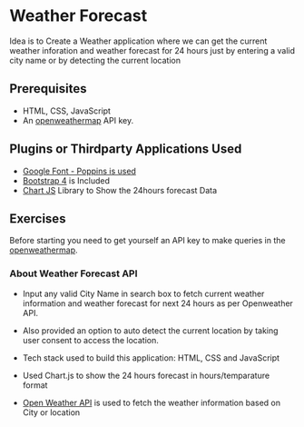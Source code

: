 # Weather Forecast

Idea is to Create a Weather application where we can get the current weather inforation and weather forecast for 24 hours just by entering a valid city name or by detecting the current location

## Prerequisites

* HTML, CSS, JavaScript 
* An [openweathermap](http://openweathermap.org/) API key.

## Plugins or Thirdparty Applications Used 

* [Google Font - Poppins is used](https://fonts.google.com/specimen/Poppins)
* [Bootstrap 4](https://getbootstrap.com/docs/4.0/getting-started/introduction/) is Included
* [Chart JS](https://www.chartjs.org/) Library to Show the 24hours forecast Data 

## Exercises

Before starting you need to get yourself an API key to make queries in the [openweathermap](http://openweathermap.org/).

### About Weather Forecast API

* Input any valid City Name in search box to fetch current weather information and weather forecast for next 24 hours as per Openweather API.

* Also provided an option to auto detect the current location by taking user consent to access the location.

* Tech stack used to build this application: HTML, CSS and JavaScript 

* Used Chart.js to show the 24 hours forecast in hours/temparature format

* [Open Weather API](http://openweathermap.org/) is used to fetch the weather information based on City or location

 
